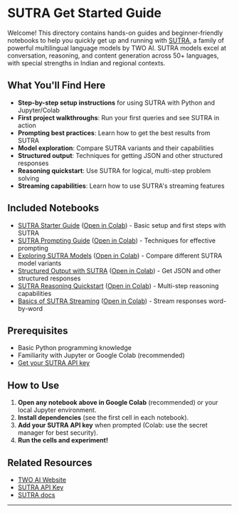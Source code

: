 # SUTRA Get Started Guide

Welcome! This directory contains hands-on guides and beginner-friendly notebooks to help you quickly get up and running with [SUTRA](https://www.two.ai/sutra), a family of powerful multilingual language models by TWO AI. SUTRA models excel at conversation, reasoning, and content generation across 50+ languages, with special strengths in Indian and regional contexts.

## What You'll Find Here

- **Step-by-step setup instructions** for using SUTRA with Python and Jupyter/Colab
- **First project walkthroughs**: Run your first queries and see SUTRA in action
- **Prompting best practices**: Learn how to get the best results from SUTRA
- **Model exploration**: Compare SUTRA variants and their capabilities
- **Structured output**: Techniques for getting JSON and other structured responses
- **Reasoning quickstart**: Use SUTRA for logical, multi-step problem solving
- **Streaming capabilities**: Learn how to use SUTRA's streaming features

## Included Notebooks

- [SUTRA Starter Guide](sutra_starter_guide.ipynb) ([Open in Colab](https://colab.research.google.com/drive/1j7B8mDIU8KMZ_IB-oaL_qLqXmWYYh0Xu?usp=sharing)) - Basic setup and first steps with SUTRA
- [SUTRA Prompting Guide](sutra_prompting_guide.ipynb) ([Open in Colab](https://colab.research.google.com/github/Shubhwithai/sutra-cookbook/blob/main/get-started/sutra_prompting_guide.ipynb)) - Techniques for effective prompting
- [Exploring SUTRA Models](exploring_sutra_models.ipynb) ([Open in Colab](https://colab.research.google.com/drive/1Ktp74EgDfCh0TtfD3Z4Hc14aaXZruVKQ?usp=sharing)) - Compare different SUTRA model variants
- [Structured Output with SUTRA](structured_output_with_sutra.ipynb) ([Open in Colab](https://colab.research.google.com/drive/1Gi_YPaFPm-iJcEdslSvgf-xWGhAGjwjJ?usp=sharing)) - Get JSON and other structured responses
- [SUTRA Reasoning Quickstart](sutra_reasoning_quickstart.ipynb) ([Open in Colab](https://colab.research.google.com/drive/1LIFr44A-VnTnDPqz2S5m9f118r-o5nBy?usp=sharing)) - Multi-step reasoning capabilities
- [Basics of SUTRA Streaming](basics_of_sutra_streaming.ipynb) ([Open in Colab](https://colab.research.google.com/drive/1zWzkMPyy22J98U4OBZIz_xinwhw8cPV_?usp=sharing)) - Stream responses word-by-word

## Prerequisites

- Basic Python programming knowledge
- Familiarity with Jupyter or Google Colab (recommended)
- [Get your SUTRA API key](https://www.two.ai/sutra/api) 

## How to Use

1. **Open any notebook above in Google Colab** (recommended) or your local Jupyter environment.
2. **Install dependencies** (see the first cell in each notebook).
3. **Add your SUTRA API key** when prompted (Colab: use the secret manager for best security).
4. **Run the cells and experiment!**


## Related Resources

- [TWO AI Website](https://www.two.ai/sutra)
- [SUTRA API Key](https://www.two.ai/sutra/api)
- [SUTRA docs](https://docs.two.ai)

---

